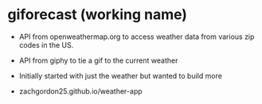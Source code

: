 # giforecast (working name)

- API from openweathermap.org to access weather data from various zip codes in the US.

- API from giphy to tie a gif to the current weather

- Initially started with just the weather but wanted to build more

- zachgordon25.github.io/weather-app
